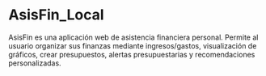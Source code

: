 # AsisFin_Local

AsisFin es una aplicación web de asistencia financiera personal. Permite al usuario organizar sus finanzas mediante  ingresos/gastos, visualización de gráficos, crear presupuestos, alertas presupuestarias y recomendaciones personalizadas.
